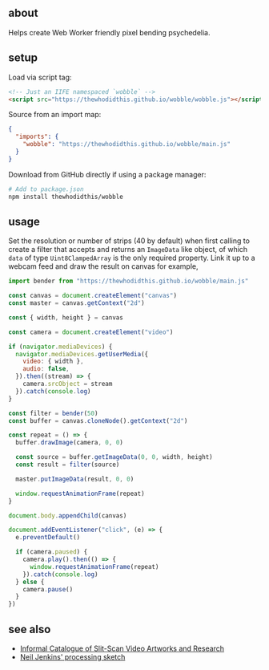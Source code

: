 ## about

Helps create Web Worker friendly pixel bending psychedelia.

## setup

Load via script tag:

```html
<!-- Just an IIFE namespaced `wobble` -->
<script src="https://thewhodidthis.github.io/wobble/wobble.js"></script>
```

Source from an import map:

```json
{
  "imports": {
    "wobble": "https://thewhodidthis.github.io/wobble/main.js"
  }
}
```

Download from GitHub directly if using a package manager:

```sh
# Add to package.json
npm install thewhodidthis/wobble
```

## usage

Set the resolution or number of strips (40 by default) when first calling to create a filter that accepts and returns an `ImageData` like object, of which `data` of type `Uint8ClampedArray` is the only required property. Link it up to a webcam feed and draw the result on canvas for example,

```js
import bender from "https://thewhodidthis.github.io/wobble/main.js"

const canvas = document.createElement("canvas")
const master = canvas.getContext("2d")

const { width, height } = canvas

const camera = document.createElement("video")

if (navigator.mediaDevices) {
  navigator.mediaDevices.getUserMedia({
    video: { width },
    audio: false,
  }).then((stream) => {
    camera.srcObject = stream
  }).catch(console.log)
}

const filter = bender(50)
const buffer = canvas.cloneNode().getContext("2d")

const repeat = () => {
  buffer.drawImage(camera, 0, 0)

  const source = buffer.getImageData(0, 0, width, height)
  const result = filter(source)

  master.putImageData(result, 0, 0)

  window.requestAnimationFrame(repeat)
}

document.body.appendChild(canvas)

document.addEventListener("click", (e) => {
  e.preventDefault()

  if (camera.paused) {
    camera.play().then(() => {
      window.requestAnimationFrame(repeat)
    }).catch(console.log)
  } else {
    camera.pause()
  }
})
```

## see also

- [Informal Catalogue of Slit-Scan Video Artworks and Research](http://www.flong.com/texts/lists/slit_scan)
- [Neil Jenkins' processing sketch](http://www.devoid.co.uk/processing/linearvideo_slitcamera1/index.htm)
